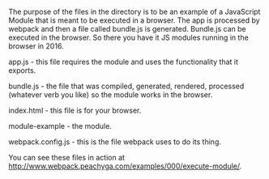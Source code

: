 The purpose of the files in the directory is to be an example of a JavaScript Module that is meant to be executed in a browser.  The app is processed by webpack and then a file called bundle.js is generated.  Bundle.js can be executed in the browser.  So there you have it JS modules running in the browser in 2016.

app.js - this file requires the module and uses the functionality that it exports.

bundle.js - the file that was compiled, generated, rendered, processed (whatever verb you like) so the module works in the browser.

index.html - this file is for your browser.

module-example - the module.

webpack.config.js - this is the file webpack uses to do its thing.

You can see these files in action at <a href='http://www.webpack.peachyga.com/examples/000/execute-module/'>http://www.webpack.peachyga.com/examples/000/execute-module/</a>.